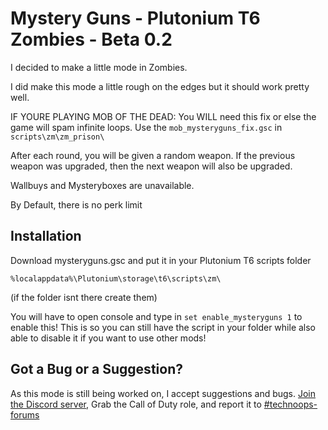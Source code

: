 # Mystery Guns - Plutonium T6 Zombies - Beta 0.2
I decided to make a little mode in Zombies.

I did make this mode a little rough on the edges but it should work pretty well.

IF YOURE PLAYING MOB OF THE DEAD:
You WILL need this fix or else the game will spam infinite loops. Use the ``mob_mysteryguns_fix.gsc`` in ``scripts\zm\zm_prison\``

After each round, you will be given a random weapon. If the previous weapon was upgraded, then the next weapon will also be upgraded.

Wallbuys and Mysteryboxes are unavailable.

By Default, there is no perk limit

## Installation
Download mysteryguns.gsc and put it in your Plutonium T6 scripts folder

```%localappdata%\Plutonium\storage\t6\scripts\zm\```

(if the folder isnt there create them)

You will have to open console and type in ```set enable_mysteryguns 1``` to enable this! This is so you can still have the script in your folder while also able to disable it if you want to use other mods!

## Got a Bug or a Suggestion?
As this mode is still being worked on, I accept suggestions and bugs. [Join the Discord server](https://discord.gg/dkwyDzW), Grab the Call of Duty role, and report it to [#technoops-forums](https://discord.com/channels/399600672586203137/1032884888468213811)
